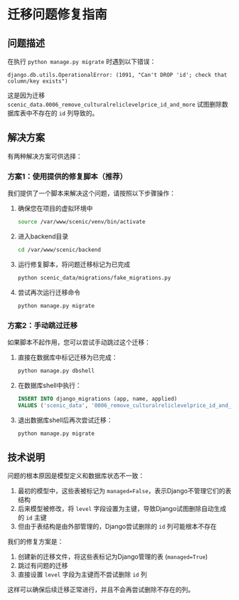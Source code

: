 # 迁移问题修复指南

## 问题描述

在执行 `python manage.py migrate` 时遇到以下错误：

```
django.db.utils.OperationalError: (1091, "Can't DROP 'id'; check that column/key exists")
```

这是因为迁移 `scenic_data.0006_remove_culturalreliclevelprice_id_and_more` 试图删除数据库表中不存在的 `id` 列导致的。

## 解决方案

有两种解决方案可供选择：

### 方案1：使用提供的修复脚本（推荐）

我们提供了一个脚本来解决这个问题，请按照以下步骤操作：

1. 确保您在项目的虚拟环境中
   ```bash
   source /var/www/scenic/venv/bin/activate
   ```

2. 进入backend目录
   ```bash
   cd /var/www/scenic/backend
   ```

3. 运行修复脚本，将问题迁移标记为已完成
   ```bash
   python scenic_data/migrations/fake_migrations.py
   ```

4. 尝试再次运行迁移命令
   ```bash
   python manage.py migrate
   ```

### 方案2：手动跳过迁移

如果脚本不起作用，您可以尝试手动跳过这个迁移：

1. 直接在数据库中标记迁移为已完成：
   ```bash
   python manage.py dbshell
   ```

2. 在数据库shell中执行：
   ```sql
   INSERT INTO django_migrations (app, name, applied) 
   VALUES ('scenic_data', '0006_remove_culturalreliclevelprice_id_and_more', NOW());
   ```

3. 退出数据库shell后再次尝试迁移：
   ```bash
   python manage.py migrate
   ```

## 技术说明

问题的根本原因是模型定义和数据库状态不一致：

1. 最初的模型中，这些表被标记为 `managed=False`，表示Django不管理它们的表结构
2. 后来模型被修改，将 `level` 字段设置为主键，导致Django试图删除自动生成的 `id` 主键
3. 但由于表结构是由外部管理的，Django尝试删除的 `id` 列可能根本不存在

我们的修复方案是：
1. 创建新的迁移文件，将这些表标记为Django管理的表 (`managed=True`)
2. 跳过有问题的迁移
3. 直接设置 `level` 字段为主键而不尝试删除 `id` 列

这样可以确保后续迁移正常进行，并且不会再尝试删除不存在的列。 
